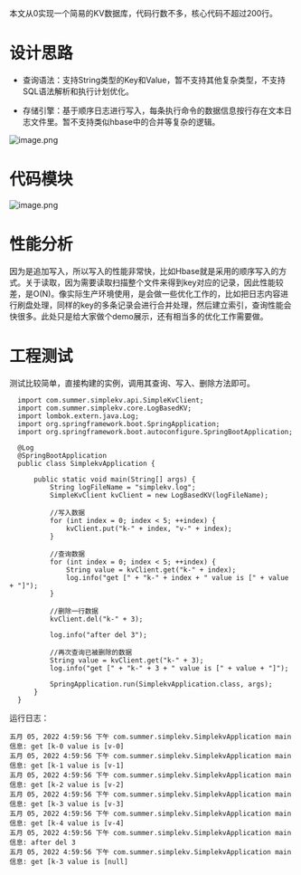 本文从0实现一个简易的KV数据库，代码行数不多，核心代码不超过200行。  

# 设计思路

- 查询语法：支持String类型的Key和Value，暂不支持其他复杂类型，不支持SQL语法解析和执行计划优化。 

- 存储引擎：基于顺序日志进行写入，每条执行命令的数据信息按行存在文本日志文件里。暂不支持类似hbase中的合并等复杂的逻辑。  

![image.png](https://github.com/xiajunhust/tinywheel/blob/main/基于顺序日志的KV数据库/整体设计.png)

# 代码模块

![image.png](https://github.com/xiajunhust/tinywheel/blob/main/基于顺序日志的KV数据库/代码结构.png)

# 性能分析

因为是追加写入，所以写入的性能非常快，比如Hbase就是采用的顺序写入的方式。关于读取，因为需要读取扫描整个文件来得到key对应的记录，因此性能较差，是O(N)。像实际生产环境使用，是会做一些优化工作的，比如把日志内容进行刷盘处理，同样的key的多条记录会进行合并处理，然后建立索引，查询性能会快很多。此处只是给大家做个demo展示，还有相当多的优化工作需要做。  



# 工程测试

测试比较简单，直接构建的实例，调用其查询、写入、删除方法即可。  

```
  import com.summer.simplekv.api.SimpleKvClient;
  import com.summer.simplekv.core.LogBasedKV;
  import lombok.extern.java.Log;
  import org.springframework.boot.SpringApplication;
  import org.springframework.boot.autoconfigure.SpringBootApplication;

  @Log
  @SpringBootApplication
  public class SimplekvApplication {

      public static void main(String[] args) {
          String logFileName = "simplekv.log";
          SimpleKvClient kvClient = new LogBasedKV(logFileName);

          //写入数据
          for (int index = 0; index < 5; ++index) {
              kvClient.put("k-" + index, "v-" + index);
          }

          //查询数据
          for (int index = 0; index < 5; ++index) {
              String value = kvClient.get("k-" + index);
              log.info("get [" + "k-" + index + " value is [" + value + "]");
          }

          //删除一行数据
          kvClient.del("k-" + 3);

          log.info("after del 3");

          //再次查询已被删除的数据
          String value = kvClient.get("k-" + 3);
          log.info("get [" + "k-" + 3 + " value is [" + value + "]");

          SpringApplication.run(SimplekvApplication.class, args);
      }
  }
  ```


运行日志：

```
五月 05, 2022 4:59:56 下午 com.summer.simplekv.SimplekvApplication main
信息: get [k-0 value is [v-0]
五月 05, 2022 4:59:56 下午 com.summer.simplekv.SimplekvApplication main
信息: get [k-1 value is [v-1]
五月 05, 2022 4:59:56 下午 com.summer.simplekv.SimplekvApplication main
信息: get [k-2 value is [v-2]
五月 05, 2022 4:59:56 下午 com.summer.simplekv.SimplekvApplication main
信息: get [k-3 value is [v-3]
五月 05, 2022 4:59:56 下午 com.summer.simplekv.SimplekvApplication main
信息: get [k-4 value is [v-4]
五月 05, 2022 4:59:56 下午 com.summer.simplekv.SimplekvApplication main
信息: after del 3
五月 05, 2022 4:59:56 下午 com.summer.simplekv.SimplekvApplication main
信息: get [k-3 value is [null]
```
